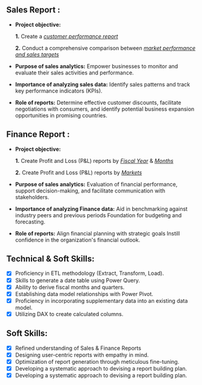 ## Sales Report :


- **Project objective:** 

    **1.** Create a _[customer performance report](https://github.com/Heera-Jat/Heera-Jat-Excel-Sales-and-Financial-Analytics/blob/main/Sales%20Analytics/Custmer%20Performance.pdf)_ 

    **2.** Conduct a comprehensive comparison between _[market performance and sales targets](https://github.com/Heera-Jat/Heera-Jat-Excel-Sales-and-Financial-Analytics/blob/main/Sales%20Analytics/Market_Performance.pdf)_

- **Purpose of sales analytics:** Empower businesses to monitor and evaluate their sales activities and performance.

- **Importance of analyzing sales data:** Identify sales patterns and track key performance indicators (KPIs).

- **Role of reports:** Determine effective customer discounts, facilitate negotiations with consumers, and identify potential business expansion opportunities in promising countries.


## Finance Report :

- **Project objective:** 

    **1.** Create Profit and Loss (P&L) reports by _[Fiscal Year](https://github.com/Heera-Jat/Heera-Jat-Excel-Sales-and-Financial-Analytics/blob/main/Finacial%20Analytics/P%26L%20Year.pdf)_ & _[Months](https://github.com/Heera-Jat/Heera-Jat-Excel-Sales-and-Financial-Analytics/blob/main/Finacial%20Analytics/P%26L%20Months.pdf)_ 

   **2.** Create Profit and Loss (P&L) reports by _[Markets](https://github.com/Heera-Jat/Heera-Jat-Excel-Sales-and-Financial-Analytics/blob/main/Finacial%20Analytics/P%26L%20for%20Markets.pdf)_

- **Purpose of sales analytics:** Evaluation of financial performance, support decision-making, and facilitate communication with stakeholders.

- **Importance of analyzing Finance data:** Aid in benchmarking against industry peers and previous periods Foundation for budgeting and forecasting.

- **Role of reports:** Align financial planning with strategic goals Instill confidence in the organization's financial outlook.


## Technical & Soft Skills:
- [x]	Proficiency in ETL methodology (Extract, Transform, Load).
- [x]	Skills to generate a date table using Power Query.
- [x]	Ability to derive fiscal months and quarters.
- [x]	Establishing data model relationships with Power Pivot.
- [x]	Proficiency in incorporating supplementary data into an existing data model.
- [x]	Utilizing DAX to create calculated columns.

## Soft Skills:
- [x]	Refined understanding of Sales & Finance Reports
- [x]	Designing user-centric reports with empathy in mind.
- [x]	Optimization of report generation through meticulous fine-tuning.
- [x]	Developing a systematic approach to devising a report building plan.
- [x]	Developing a systematic approach to devising a report building plan.
